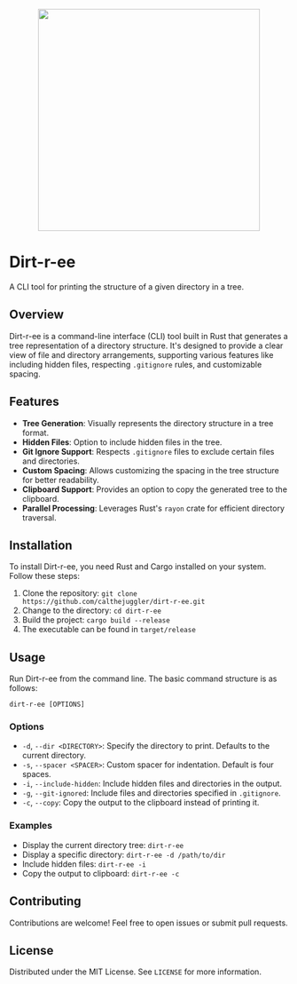 <p align="center">
  <img src="https://github.com/calthejuggler/dirt-r-ee/assets/30095183/7ec6360e-2a01-49b4-98f8-e5ffbe9ee086" width="400" />
</p>

# Dirt-r-ee

A CLI tool for printing the structure of a given directory in a tree.

## Overview

Dirt-r-ee is a command-line interface (CLI) tool built in Rust that generates a tree representation of a directory
structure. It's designed to provide a clear view of file and directory arrangements, supporting various features like
including hidden files, respecting `.gitignore` rules, and customizable spacing.

## Features

- **Tree Generation**: Visually represents the directory structure in a tree format.
- **Hidden Files**: Option to include hidden files in the tree.
- **Git Ignore Support**: Respects `.gitignore` files to exclude certain files and directories.
- **Custom Spacing**: Allows customizing the spacing in the tree structure for better readability.
- **Clipboard Support**: Provides an option to copy the generated tree to the clipboard.
- **Parallel Processing**: Leverages Rust's `rayon` crate for efficient directory traversal.

## Installation

To install Dirt-r-ee, you need Rust and Cargo installed on your system. Follow these steps:

1. Clone the repository: `git clone https://github.com/calthejuggler/dirt-r-ee.git`
2. Change to the directory: `cd dirt-r-ee`
3. Build the project: `cargo build --release`
4. The executable can be found in `target/release`

## Usage

Run Dirt-r-ee from the command line. The basic command structure is as follows:

```
dirt-r-ee [OPTIONS]
```

### Options

- `-d`, `--dir <DIRECTORY>`: Specify the directory to print. Defaults to the current directory.
- `-s`, `--spacer <SPACER>`: Custom spacer for indentation. Default is four spaces.
- `-i`, `--include-hidden`: Include hidden files and directories in the output.
- `-g`, `--git-ignored`: Include files and directories specified in `.gitignore`.
- `-c`, `--copy`: Copy the output to the clipboard instead of printing it.

### Examples

- Display the current directory tree: `dirt-r-ee`
- Display a specific directory: `dirt-r-ee -d /path/to/dir`
- Include hidden files: `dirt-r-ee -i`
- Copy the output to clipboard: `dirt-r-ee -c`

## Contributing

Contributions are welcome! Feel free to open issues or submit pull requests.

## License

Distributed under the MIT License. See `LICENSE` for more information.
